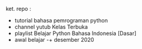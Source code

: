 ket. repo :
- tutorial bahasa pemrograman python
- channel yutub Kelas Terbuka
- playlist Belajar Python Bahasa Indonesia [Dasar]
- awal belajar -+ desember 2020
